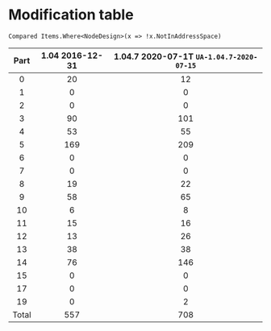 ﻿# Modification table

`Compared Items.Where<NodeDesign>(x => !x.NotInAddressSpace)`

| Part  | 1.04 2016-12-31 | 1.04.7 2020-07-1T `UA-1.04.7-2020-07-15` |
| :---: | :-------------: | :--------------------------------------: |
|   0   |       20        |                    12                    |
|   1   |        0        |                    0                     |
|   2   |        0        |                    0                     |
|   3   |       90        |                   101                    |
|   4   |       53        |                    55                    |
|   5   |       169       |                   209                    |
|   6   |        0        |                    0                     |
|   7   |        0        |                    0                     |
|   8   |       19        |                    22                    |
|   9   |       58        |                    65                    |
|  10   |        6        |                    8                     |
|  11   |       15        |                    16                    |
|  12   |       13        |                    26                    |
|  13   |       38        |                    38                    |
|  14   |       76        |                   146                    |
|  15   |        0        |                    0                     |
|  17   |        0        |                    0                     |
|  19   |        0        |                    2                     |
| Total |       557       |                   708                    |
